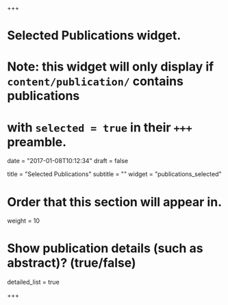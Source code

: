 +++
# Selected Publications widget.
# Note: this widget will only display if `content/publication/` contains publications
# with `selected = true` in their `+++` preamble.

date = "2017-01-08T10:12:34"
draft = false

title = "Selected Publications"
subtitle = ""
widget = "publications_selected"

# Order that this section will appear in.
weight = 10

# Show publication details (such as abstract)? (true/false)
detailed_list = true

+++

